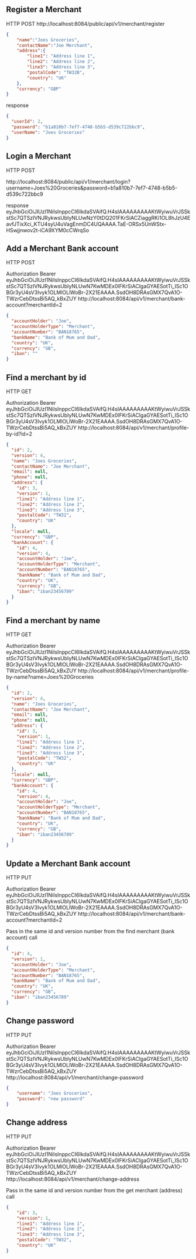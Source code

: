 
## Register a Merchant

HTTP POST
http://localhost:8084/public/api/v1/merchant/register
```json
{
	"name":"Joes Groceries",
    "contactName":"Joe Merchant",
	"address":{
	    "line1": "Address line 1",
        "line2": "Address line 2",
        "line3": "Address line 3",
        "postalCode": "TW32B",
        "country": "UK"
    },
    "currency": "GBP"
}
```
response
```json
{
  "userId": 2,
  "password": "b1a810b7-7ef7-4748-b5b5-d539c722bbc9",
  "userName": "Joes Groceries"
}
```

## Login a Merchant

HTTP POST

http://localhost:8084/public/api/v1/merchant/login?username=Joes%20Groceries&password=b1a810b7-7ef7-4748-b5b5-d539c722bbc9

response
eyJhbGciOiJIUzI1NiIsInppcCI6IkdaSVAifQ.H4sIAAAAAAAAAKtWyiwuVrJSSkstSc7QTSzIVNJRykwsUbIyNLUwNzY0tDQ201FKrSiACZiaggRKi1OL8hJzU4EavfJTixXci_KTU4syU4uVagEnmDC4UQAAAA.TaE-ORSx5UnWStx-HSwjjnwov2t-iCA9XYM0cCWrqSo

## Add a Merchant Bank account

HTTP POST

Authorization Bearer eyJhbGciOiJIUzI1NiIsInppcCI6IkdaSVAifQ.H4sIAAAAAAAAAKtWyiwuVrJSSkstSc7QTSzIVNJRykwsUbIyNLUwN7KwMDEx0lFKrSiAClgaGYAESotTi_ISc1OBGr3yU4sV3Ivyk1OLMlOLlWoBr-2X21EAAAA.SsdOH8DRAsGMX7QvA1O-TWzrCebDtssBi5AQ_kBxZUY
http://localhost:8084/api/v1/merchant/bank-account?merchantId=2

```json
{
  "accountHolder": "Joe",
  "accountHolderType": "Merchant",
  "accountNumber": "BAN18765",
  "bankName": "Bank of Mum and Dad",
  "country": "UK",
  "currency": "GB",
  "iban": ""
}
```

## Find a merchant by  id

HTTP GET

Authorization Bearer eyJhbGciOiJIUzI1NiIsInppcCI6IkdaSVAifQ.H4sIAAAAAAAAAKtWyiwuVrJSSkstSc7QTSzIVNJRykwsUbIyNLUwN7KwMDEx0lFKrSiAClgaGYAESotTi_ISc1OBGr3yU4sV3Ivyk1OLMlOLlWoBr-2X21EAAAA.SsdOH8DRAsGMX7QvA1O-TWzrCebDtssBi5AQ_kBxZUY
http://localhost:8084/api/v1/merchant/profile-by-id?id=2

```json
{
  "id": 2,
  "version": 4,
  "name": "Joes Groceries",
  "contactName": "Joe Merchant",
  "email": null,
  "phone": null,
  "address": {
    "id": 3,
    "version": 1,
    "line1": "Address line 1",
    "line2": "Address line 2",
    "line3": "Address line 3",
    "postalCode": "TW32",
    "country": "UK"
  },
  "locale": null,
  "currency": "GBP",
  "bankAccount": {
    "id": 4,
    "version": 4,
    "accountHolder": "Joe",
    "accountHolderType": "Merchant",
    "accountNumber": "BAN18765",
    "bankName": "Bank of Mum and Dad",
    "country": "UK",
    "currency": "GB",
    "iban": "iban23456789"
  }
}
```

## Find a merchant by name

HTTP GET

Authorization Bearer eyJhbGciOiJIUzI1NiIsInppcCI6IkdaSVAifQ.H4sIAAAAAAAAAKtWyiwuVrJSSkstSc7QTSzIVNJRykwsUbIyNLUwN7KwMDEx0lFKrSiAClgaGYAESotTi_ISc1OBGr3yU4sV3Ivyk1OLMlOLlWoBr-2X21EAAAA.SsdOH8DRAsGMX7QvA1O-TWzrCebDtssBi5AQ_kBxZUY
http://localhost:8084/api/v1/merchant/profile-by-name?name=Joes%20Groceries

```json
{
  "id": 2,
  "version": 4,
  "name": "Joes Groceries",
  "contactName": "Joe Merchant",
  "email": null,
  "phone": null,
  "address": {
    "id": 3,
    "version": 1,
    "line1": "Address line 1",
    "line2": "Address line 2",
    "line3": "Address line 3",
    "postalCode": "TW32",
    "country": "UK"
  },
  "locale": null,
  "currency": "GBP",
  "bankAccount": {
    "id": 4,
    "version": 4,
    "accountHolder": "Joe",
    "accountHolderType": "Merchant",
    "accountNumber": "BAN18765",
    "bankName": "Bank of Mum and Dad",
    "country": "UK",
    "currency": "GB",
    "iban": "iban23456789"
  }
}
```
## Update a Merchant Bank account

HTTP PUT

Authorization Bearer eyJhbGciOiJIUzI1NiIsInppcCI6IkdaSVAifQ.H4sIAAAAAAAAAKtWyiwuVrJSSkstSc7QTSzIVNJRykwsUbIyNLUwN7KwMDEx0lFKrSiAClgaGYAESotTi_ISc1OBGr3yU4sV3Ivyk1OLMlOLlWoBr-2X21EAAAA.SsdOH8DRAsGMX7QvA1O-TWzrCebDtssBi5AQ_kBxZUY
http://localhost:8084/api/v1/merchant/bank-account?merchantId=2

Pass in the same id and version number from the find merchant (bank account) call

```json
{
  "id": 4,
  "version": 1,
  "accountHolder": "Joe",
  "accountHolderType": "Merchant",
  "accountNumber": "BAN18765",
  "bankName": "Bank of Mum and Dad",
  "country": "UK",
  "currency": "GB",
  "iban": "iban23456789"
}
```

## Change password

HTTP PUT

Authorization Bearer eyJhbGciOiJIUzI1NiIsInppcCI6IkdaSVAifQ.H4sIAAAAAAAAAKtWyiwuVrJSSkstSc7QTSzIVNJRykwsUbIyNLUwN7KwMDEx0lFKrSiAClgaGYAESotTi_ISc1OBGr3yU4sV3Ivyk1OLMlOLlWoBr-2X21EAAAA.SsdOH8DRAsGMX7QvA1O-TWzrCebDtssBi5AQ_kBxZUY
http://localhost:8084/api/v1/merchant/change-password

```json
{
	"username": "Joes Groceries",
	"password": "new password"
}
```

## Change address

HTTP PUT

Authorization Bearer eyJhbGciOiJIUzI1NiIsInppcCI6IkdaSVAifQ.H4sIAAAAAAAAAKtWyiwuVrJSSkstSc7QTSzIVNJRykwsUbIyNLUwN7KwMDEx0lFKrSiAClgaGYAESotTi_ISc1OBGr3yU4sV3Ivyk1OLMlOLlWoBr-2X21EAAAA.SsdOH8DRAsGMX7QvA1O-TWzrCebDtssBi5AQ_kBxZUY
http://localhost:8084/api/v1/merchant/change-address

Pass in the same id and version number from the get merchant (address) call
```json
{
    "id": 3,
    "version": 1,
    "line1": "Address line 1",
    "line2": "Address line 2",
    "line3": "Address line 3",
    "postalCode": "TW32",
    "country": "UK"
}
```
